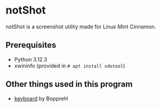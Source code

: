 # notShot
notShot is a screenshot utility made for Linux Mint Cinnamon.

## Prerequisites
- Python 3.12.3
- xwininfo (provided in `# apt install xdotool`)

## Other things used in this program
- [keyboard](https://github.com/boppreh/keyboard) by BoppreH
